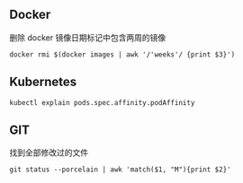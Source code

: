 ## Docker

删除 docker 镜像日期标记中包含两周的镜像

```
docker rmi $(docker images | awk '/'weeks'/ {print $3}')

```

## Kubernetes

```
kubectl explain pods.spec.affinity.podAffinity
```

## GIT

找到全部修改过的文件
```
git status --porcelain | awk 'match($1, "M"){print $2}'
```